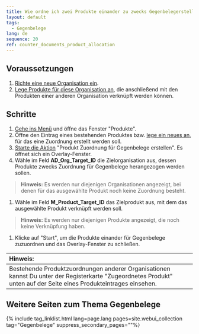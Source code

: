 ```yaml
---
title: Wie ordne ich zwei Produkte einander zu zwecks Gegenbelegerstellung?
layout: default
tags:
  - Gegenbelege  
lang: de
sequence: 20
ref: counter_documents_product_allocation
---
```


## Voraussetzungen
1. [Richte eine neue Organisation ein](Org_Neue_Organisation_anlegen).
1. [Lege Produkte für diese Organisation an](NeuesProdukt), die anschließend mit den Produkten einer anderen Organisation verknüpft werden können.

## Schritte
1. [Gehe ins Menü](Menu) und öffne das Fenster "Produkte".
1. Öffne den Eintrag eines bestehenden Produktes bzw. [lege ein neues an](NeuesProdukt), für das eine Zuordnung erstellt werden soll.
1. [Starte die Aktion](AktionStarten#aktionsmenue) "Produkt Zuordnung für Gegenbelege erstellen". Es öffnet sich ein Overlay-Fenster.
1. Wähle im Feld **AD_Org_Target_ID** die Zielorganisation aus, dessen Produkte zwecks Zuordnung für Gegenbelege herangezogen werden sollen.
 >**Hinweis:** Es werden nur diejenigen Organisationen angezeigt, bei denen für das ausgewählte Produkt noch keine Zuordnung besteht.

1. Wähle im Feld **M_Product_Target_ID** das Zielprodukt aus, mit dem das ausgewählte Produkt verknüpft werden soll.
 >**Hinweis:** Es werden nur diejenigen Produkte angezeigt, die noch keine Verknüpfung haben.

1. Klicke auf "Start", um die Produkte einander für Gegenbelege zuzuordnen und das Overlay-Fenster zu schließen.

| **Hinweis:** |
| :--- |
| Bestehende Produktzuordnungen anderer Organisationen kannst Du unter der Registerkarte "Zugeordnetes Produkt" unten auf der Seite eines Produkteintrages einsehen. |

## Weitere Seiten zum Thema Gegenbelege

{% include tag_linklist.html lang=page.lang pages=site.webui_collection tag="Gegenbelege" suppress_secondary_pages=""%}
